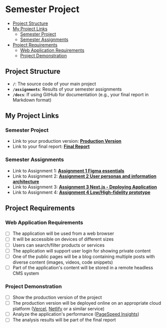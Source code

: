 # Semester Project <!-- omit in toc -->

- [Project Structure](#project-structure)
- [My Project Links](#my-project-links)
  - [Semester Project](#semester-project)
  - [Semester Assignments](#semester-assignments)
- [Project Requirements](#project-requirements)
  - [Web Application Requirements](#web-application-requirements)
  - [Project Demonstration](#project-demonstration)

## Project Structure

- **`/`**: The source code of your main project
- **`/assignments`**: Results of your semester assignments
- **`/docs`**: If using GitHub for documentation (e.g., your final report in Markdown format)

## My Project Links

### Semester Project

- Link to your production version: [**Production Version**](URL_TO_PRODUCTION_VERSION) <!-- Replace with actual URL -->
- Link to your final report: [**Final Report**](URL_TO_FINAL_REPORT) <!-- Replace with actual URL -->
<!-- Add more as necessary -->

### Semester Assignments

- Link to Assignment 1: [**Assignment 1 Figma essentials**](https://dariamilic.github.io/korisnicka-sucelja/assigments/assigment_1/Figma.mp4) <!-- Replace with actual URL -->
- Link to Assignment 2: [**Assignment 2 User personas and information architecture**](https://dariamilic.github.io/korisnicka-sucelja/assigments/assigment_2/HCI.pdf) <!-- Replace with actual URL -->
- Link to Assignment 3: [**Assignment 3 Next.js - Deploying Application**](https://korisnicka-sucelja-git-main-dariamilics-projects.vercel.app/) <!-- Replace with actual URL -->
- Link to Assignment 4: [**Assignment 4 Low/High-fidelity prototype**](assigments/assigment_4/README.md)

## Project Requirements

### Web Application Requirements

- [ ] The application will be used from a web browser
- [ ] It will be accessible on devices of different sizes
- [ ] Users can search/filter products or services
- [ ] The application will support user login for showing private content
- [ ] One of the public pages will be a blog containing multiple posts with diverse content (images, videos, code snippets)
- [ ] Part of the application's content will be stored in a remote headless CMS system

### Project Demonstration

- [ ] Show the production version of the project
- [ ] The production version will be deployed online on an appropriate cloud platform ([Vercel](https://vercel.com), [Netlify](https://www.netlify.com/) or a similar service)
- [ ] Analyze the application's performance ([PageSpeed Insights](https://pagespeed.web.dev/))
- [ ] The analysis results will be part of the final report
